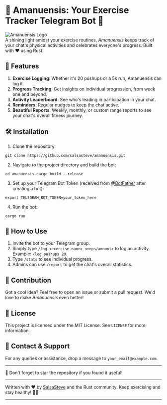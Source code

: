 # 🌈 Amanuensis: Your Exercise Tracker Telegram Bot 🤖

![Amanuensis Logo](https://logo.oneday.com/c/path_to_logo.png)  
A shining light amidst your exercise routines, _Amanuensis_ keeps track of your chat's physical activities and celebrates everyone's progress. Built with :heart: using Rust.

## 🚀 Features

1. **Exercise Logging**: Whether it's 20 pushups or a 5k run, Amanuensis can log it.
2. **Progress Tracking**: Get insights on individual progression, from week one and beyond.
3. **Activity Leaderboard**: See who's leading in participation in your chat.
4. **Reminders**: Regular nudges to keep the chat active.
5. **Beautiful Reports**: Weekly, monthly, or custom range reports to see your chat's overall fitness journey.

## 🛠 Installation

1. Clone the repository:

`git clone https://github.com/salsasteve/amanuensis.git`

2. Navigate to the project directory and build the bot:

`cd amanuensis cargo build --release`

3. Set up your Telegram Bot Token (received from [@BotFather](https://t.me/botfather) after creating a bot):

`export TELEGRAM_BOT_TOKEN=your_token_here`

4. Run the bot:

`cargo run`

## 📖 How to Use

1. Invite the bot to your Telegram group.
2. Simply type `/log <exercise_name> <reps/amount>` to log an activity. Example: `/log pushups 20`.
3. Type `/stats` to see individual progress.
4. Admins can use `/report` to get the chat's overall statistics.

## 🌟 Contribution

Got a cool idea? Feel free to open an issue or submit a pull request. We'd love to make _Amanuensis_ even better!

## 📜 License

This project is licensed under the MIT License. See `LICENSE` for more information.

## 💌 Contact & Support

For any queries or assistance, drop a message to `your_email@example.com`.

---

🌟 Don't forget to star the repository if you found it useful!

---

Written with :heart: by [SalsaSteve](https://github.com/salsasteve) and the Rust community. Keep exercising and stay healthy! 💪🌈

---
